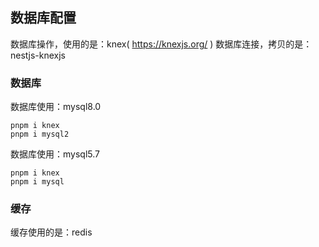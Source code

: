 ## 数据库配置
数据库操作，使用的是：knex( https://knexjs.org/ )
数据库连接，拷贝的是：nestjs-knexjs

### 数据库
数据库使用：mysql8.0
```
pnpm i knex
pnpm i mysql2
```

数据库使用：mysql5.7
```
pnpm i knex
pnpm i mysql
```

### 缓存
缓存使用的是：redis
